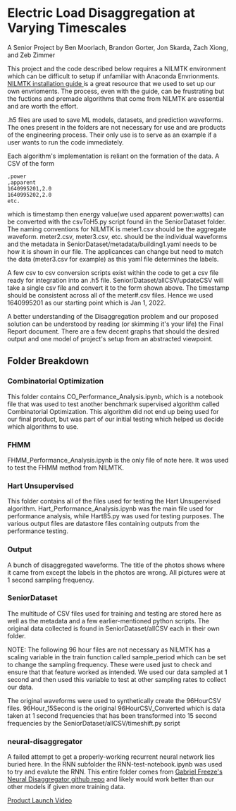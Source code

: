 # Electric Load Disaggregation at Varying Timescales
A Senior Project by Ben Moorlach, Brandon Gorter, Jon Skarda, Zach Xiong, and Zeb Zimmer

This project and the code described below requires a NILMTK environment which can be difficult to setup if unfamiliar with Anaconda Envrionments.
[NILMTK installation guide ](https://klemenjak.medium.com/a-step-by-step-manual-for-installing-nilmtk-bff86e3aa418) is a great resource that we used to set up our own envrioments.
The process, even with the guide, can be frustrating but the fuctions and premade algorithms that come from NILMTK are essential and are worth the effort.

.h5 files are used to save ML models, datasets, and prediction waveforms.  The ones present in the folders are not necessary for use and are products of the engineering process.
Their only use is to serve as an example if a user wants to run the code immediately. 

Each algorithm's implementation is reliant on the formation of the data.  A CSV of the form 
```csv
,power
,apparent
1640995201,2.0
1640995202,2.0
etc.
```
which is timestamp then energy value(we used apparent power:watts) can be converted with the csvToH5.py script found iin the SeniorDataset folder.  The naming conventions
for NILMTK is meter1.csv should be the aggregate waveform. meter2.csv, meter3.csv, etc. should be the individual waveforms and the metadata in SeniorDataset/metadata/building1.yaml
needs to be how it is shown in our file.  The applicances can change but need to match the data (meter3.csv for example) as this yaml file determines the labels.

A few csv to csv conversion scripts exist within the code to get a csv file ready for integration into an .h5 file.  Senior/Dataset/allCSV/updateCSV will take a single csv
file and convert it to the form shown above.  The timestamp should be consistent across all of the meter#.csv files.  Hence we used 1640995201 as our starting point which
is Jan 1, 2022.  

A better understanding of the Disaggregation problem and our proposed solution can be understood by reading (or skimming it's your life) the Final Report document.
There are a few decent graphs that should the desired output and one model of project's setup from an abstracted viewpoint.

## Folder Breakdown
### Combinatorial Optimization
This folder contains CO_Performance_Analysis.ipynb, which is a notebook file that was used to test another benchmark supervised algorithm called Combinatorial Optimization. This algorithm did not end up being used for our final product, but was part of our initial testing which helped us decide which algorithms to use.
### FHMM
FHMM_Performance_Analysis.ipynb is the only file of note here. It was used to test the FHMM method from NILMTK.  
### Hart Unsupervised
This folder contains all of the files used for testing the Hart Unsupervised algorithm. Hart_Performance_Analysis.ipynb was the main file used for performance analysis, while Hart85.py was used for testing purposes. The various output files are datastore files containing outputs from the performance testing.
### Output
A bunch of disaggregated waveforms.  The title of the photos shows where it came from except the labels in the photos are wrong. All pictures were at 1 second sampling frequency.
### SeniorDataset
The multitude of CSV files used for training and testing are stored here as well as the metadata and a few earlier-mentioned python scripts.  The original data collected 
is found in SeniorDataset/allCSV each in their own folder.  

NOTE: The following 96 hour files are not necessary as NILMTK has a scaling variable in the train function called sample_period which can be set to change the sampling frequency. 
These were used just to check and ensure that that feature worked as intended.
We used our data sampled at 1 second and then used this variable to test at other sampling rates to collect our data.

The original waveforms were used to synthetically create the 96HourCSV files.  96Hour_15Second is the original 
96HourCSV_Converted which is data taken at 1 second frequencies that has been transformed into 15 second frequencies by the SeniorDataset/allCSV/timeshift.py script
### neural-disaggregator
A failed attempt to get a properly-working recurrent neural network lies buried here.  In the RNN subfolder the RNN-test-notebook.ipynb was used to try and evalute the RNN.
This entire folder comes from [Gabriel Freeze's Neural Disaggregator github repo](https://github.com/GabrielFreeze/neural-disaggregator) and likely would work better than 
our other models if given more training data.

[Product Launch Video](https://youtu.be/h3MfLHuDVjE)
